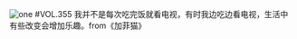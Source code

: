![one](http://image.wufazhuce.com/Ft3tqAb6jeF5jLD6ABO9O-vvVXdK)
#VOL.355
我并不是每次吃完饭就看电视，有时我边吃边看电视，生活中有些改变会增加乐趣。from《加菲猫》